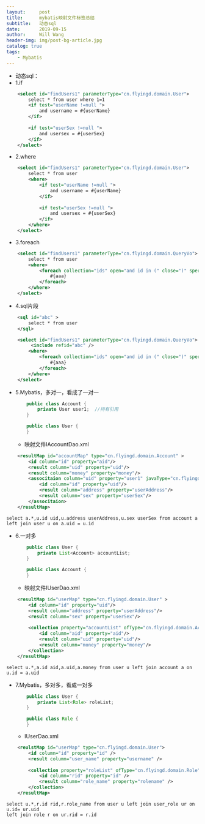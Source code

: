 ```yaml
---
layout:     post
title:      mybatis映射文件标签总结
subtitle:   动态sql
date:       2019-09-15
author:     Will Wang
header-img: img/post-bg-article.jpg
catalog: true
tags:
    - Mybatis
---
```


- 动态sql：
- 1.if
```xml
    <select id="findUsers1" parameterType="cn.flyingd.domain.User">
		select * from user where 1=1
		<if test="userName !=null ">
			and username = #{userName}
		</if>
		
		<if test="userSex !=null ">
			and usersex = #{userSex}
		</if>	
	</select>
```
- 2.where
```xml
    <select id="findUsers1" parameterType="cn.flyingd.domain.User">
		select * from user 
		<where>
			<if test="userName !=null ">
				and username = #{userName}
			</if>
			
			<if test="userSex !=null ">
				and usersex = #{userSex}
			</if>
		</where>	
	</select>
```
- 3.foreach
```xml
    <select id="findUsers1" parameterType="cn.flyingd.domain.QueryVo">
		select * from user 
		<where>
			<foreach collection="ids" open="and id in (" close=")" sperator="," item="aaa" >
				#{aaa}
			</foreach>
		</where>
	</select>
```
- 4.sql片段
```xml
    <sql id="abc" >
		select * from user
	</sql>

	<select id="findUsers1" parameterType="cn.flyingd.domain.QueryVo">
		 <include refid="abc" />
		<where>
			<foreach collection="ids" open="and id in (" close=")" sperator="," item="aaa" >
				#{aaa}
			</foreach>
		</where>
	</select>
```
- 5.Mybatis，多对一，看成了一对一
    ```java
        public class Account {
    		private User user1;  //持有引用
    	}
    ```
    ```java
        public class User {
    	}
    ```
    - 映射文件IAccountDao.xml
```xml
    <resultMap id="accountMap" type="cn.flyingd.domain.Account" >
		<id column="id" property="aid"/> 
		<result column="uid" property="uid"/> 
		<result column="money" property="money"/> 
		<associtaion column="uid" property="user1" javaType="cn.flyingd.domain.User">
			<id column="id" property="uid"/> 
			<result column="address" property="userAddress"/> 
			<result column="sex" property="userSex"/> 
		</associtaion>
	</resultMap>
```
	select a.*,u.id uid,u.address userAddress,u.sex userSex from account a left join user u on a.uid = u.id

- 6.一对多
    ```java 
        public class User {
    		private List<Account> accountList;
    	}
    ```
    ```java
    	public class Account {
    	}
    ```
	- 映射文件IUserDao.xml
```xml
    <resultMap id="userMap" type="cn.flyingd.domain.User" >
		<id column="id" property="uid"/> 
		<result column="address" property="userAddress"/> 
		<result column="sex" property="userSex"/> 
	
		<collection property="accountList" ofType="cn.flyingd.domain.Account" javaType="java.util.List" >
			<id column="aid" property="aid"/> 
			<result column="uid" property="uid"/> 
			<result column="money" property="money"/> 
		</collection>
	</resultMap>
```
	select u.*,a.id aid,a.uid,a.money from user u left join account a on u.id = a.uid
	
- 7.Mybatis，多对多，看成一对多
    ```java
        public class User {
    		private List<Role> roleList;
    	} 
    ```
    ```java
        public class Role {
    	}
    ```
    -  IUserDao.xml
```xml
	<reulstMap id="userMap" type="cn.flyingd.domain.User">
		<id column="id" property="id" />
		<result column="user_name" property="username" />
		
		<collection property="roleList" ofType="cn.flyingd.domain.Role">
			<id column="rid" property="id" />
			<result column="role_name" property="rolename" />
		</collection>
	</resultMap>
```
	select u.*,r.id rid,r.role_name from user u left join user_role ur on u.id= ur.uid
	left join role r on ur.rid = r.id
